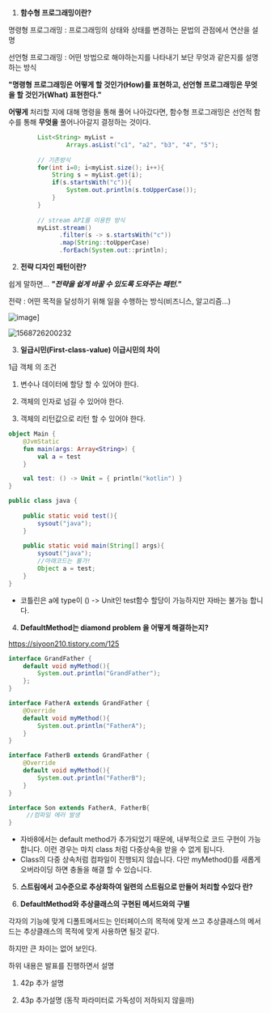 1. **함수형 프로그래밍이란?**

명령형 프로그래밍 : 프로그래밍의 상태와 상태를 변경하는 문법의 관점에서 연산을 설명

선언형 프로그래밍 : 어떤 방법으로 해야하는지를 나타내기 보단 무엇과 같은지를 설명하는 방식

**"명령형 프로그래밍은 어떻게 할 것인가(How)를 표현하고, 선언형 프로그래밍은 무엇을 할 것인가(What) 표현한다."**

**어떻게** 처리할 지에 대해 명령을 통해 풀어 나아갔다면, 함수형 프로그래밍은 선언적 함수를 통해 **무엇을** 풀어나아갈지 결정하는 것이다.



```java
        List<String> myList =
                Arrays.asList("c1", "a2", "b3", "4", "5");
 
        // 기존방식
        for(int i=0; i<myList.size(); i++){
            String s = myList.get(i);
            if(s.startsWith("c")){
                System.out.println(s.toUpperCase());
            }
        }
 
        // stream API를 이용한 방식
        myList.stream()
              .filter(s -> s.startsWith("c"))
              .map(String::toUpperCase)
              .forEach(System.out::println);
```



2. **전략 디자인 패턴이란?**

쉽게 말하면... ***"전략을 쉽게 바꿀 수 있도록 도와주는 패턴."***

전략 : 어떤 목적을 달성하기 위해 일을 수행하는 방식(비즈니스, 알고리즘...)

![image](https://user-images.githubusercontent.com/33277588/65044902-c5e6bb80-d998-11e9-80ac-5eec946ac97f.png)]

![1568726200232](C:\Users\mike6\AppData\Roaming\Typora\typora-user-images\1568726200232.png)



3. **일급시민(First-class-value) 이급시민의 차이**

1급 객체 의 조건 

1) 변수나 데이터에 할당 할 수 있어야 한다.

2) 객체의 인자로 넘길 수 있어야 한다.

3) 객체의 리턴값으로 리턴 할 수 있어야 한다.

```kotlin
object Main {
    @JvmStatic
    fun main(args: Array<String>) {
        val a = test
    }

    val test: () -> Unit = { println("kotlin") }
}
```

```java
public class java {
    
    public static void test(){
        sysout("java");
    }
    
    public static void main(String[] args){
        sysout("java");
        //아래코드는 불가!
        Object a = test;
    }
}
```

* 코틀린은 a에 type이 () -> Unit인 test함수 할당이 가능하지만 자바는 불가능 합니다.



4. **DefaultMethod는 diamond problem 을 어떻게 해결하는지?**

https://siyoon210.tistory.com/125

```java
interface GrandFather {
    default void myMethod(){
        System.out.println("GrandFather");
    };
}

interface FatherA extends GrandFather {
    @Override
    default void myMethod(){
        System.out.println("FatherA");
    }
}

interface FatherB extends GrandFather {
    @Override
    default void myMethod(){
        System.out.println("FatherB");
    }
}

interface Son extends FatherA, FatherB{
     //컴파일 에러 발생 
}
```

* 자바8에서는 default method가 추가되었기 때문에, 내부적으로 코드 구현이 가능합니다. 이런 경우는 마치 class 처럼 다중상속을 받을 수 없게 됩니다.
* Class의 다중 상속처럼 컴파일이 진행되지 않습니다. 다만 myMethod()를 새롭게 오버라이딩 하면 충돌을 해결 할 수 있습니다.



5. **스트림에서 고수준으로 추상화하여 일련의 스트림으로 만들어 처리할 수있다 란?**



6. **DefaultMethod와 추상클래스의 구현된 메서드와의 구별**

각자의 기능에 맞게 디폴트메서드는 인터페이스의 목적에 맞게 쓰고 추상클래스의 메서드는 추상클래스의 목적에 맞게 사용하면 될것 같다.

하지만 큰 차이는 없어 보인다.



하위 내용은 발표를 진행하면서 설명 

1. 42p 추가 설명

   

2. 43p 추가설명 (동작 파라미터로 가독성이 저하되지 않을까)